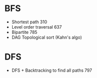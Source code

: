 # BFS
- Shortest path 310
- Level order traversal 637
- Bipartite 785
- DAG Topological sort (Kahn's algo)


# DFS
- DFS + Backtracking to find all paths 797

